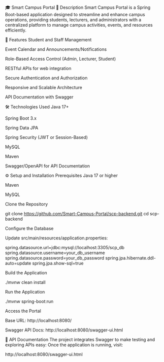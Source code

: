 🎓 Smart Campus Portal
📝 Description
Smart Campus Portal is a Spring Boot-based application designed to streamline and enhance campus operations, providing students, lecturers, and administrators with a centralized platform to manage campus activities, events, and resources efficiently.

🚀 Features
Student and Staff Management

Event Calendar and Announcements/Notifications

Role-Based Access Control (Admin, Lecturer, Student)

RESTful APIs for web integration

Secure Authentication and Authorization

Responsive and Scalable Architecture

API Documentation with Swagger

🛠️ Technologies Used
Java 17+

Spring Boot 3.x

Spring Data JPA

Spring Security (JWT or Session-Based)

MySQL

Maven

Swagger/OpenAPI for API Documentation

⚙️ Setup and Installation
Prerequisites
Java 17 or higher

Maven

MySQL


Clone the Repository

git clone https://github.com/Smart-Campus-Portal/scp-backend.git
cd scp-backend

Configure the Database

Update src/main/resources/application.properties:

spring.datasource.url=jdbc:mysql://localhost:3305/scp_db
spring.datasource.username=your_db_username
spring.datasource.password=your_db_password
spring.jpa.hibernate.ddl-auto=update
spring.jpa.show-sql=true

Build the Application

./mvnw clean install

Run the Application

./mvnw spring-boot:run

Access the Portal

Base URL: http://localhost:8080/

Swagger API Docs: http://localhost:8080/swagger-ui.html

📖 API Documentation
The project integrates Swagger to make testing and exploring APIs easy:
Once the application is running, visit:

http://localhost:8080/swagger-ui.html
